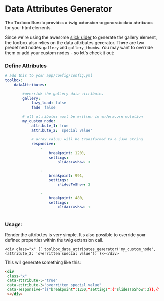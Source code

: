 # Data Attributes Generator

The Toolbox Bundle provides a twig extension to generate data attributes for your html elements.

Since we're using the awesome [slick slider](http://kenwheeler.github.io/slick/) to generate the gallery element, the toolbox also relies on the data attributes generator.
There are two predefined nodes: `gallery` and `gallery_thumbs`. You may want to override them or add your custom nodes - so let's check it out:

### Define Attributes
 
```yaml
# add this to your app/config/config.yml
toolbox:
    dataAttributes:
    
        #override the gallery data attributes 
        gallery:
            lazy_load: false
            fade: false
           
        # all attributes must be written in underscore notation
        my_custom_node:
            attribute_1: true
            attribute_2: 'special value'
            
            # array values will be transformed to a json string
            responsive:
                -
                    breakpoint: 1200,
                    settings:
                        slidesToShow: 3

                -
                    breakpoint: 991,
                    settings:
                        slidesToShow: 2

                -
                    breakpoint: 480,
                    settings:
                        slidesToShow: 1
                        
```

### Usage:

Render the attributes is very simple. It's also possible to override your defined properties within the twig extension call.

```twig
<div class="x" {{ toolbox_data_attributes_generator('my_custom_node', {attribute_2: 'overritten special value'}) }}></div>
```

This will generate something like this:

```html
<div
 class="x" 
 data-attribute-1="true" 
 data-attribute-2="overritten special value" 
 data-responsive="[{"breakpoint":1200,"settings":{"slidesToShow":3}},{"breakpoint":991,"settings":{"slidesToShow":2}},{"breakpoint":480,"settings":{"slidesToShow":1}}]"
 ></div>

```